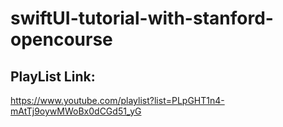 # swiftUI-tutorial-with-stanford-opencourse



## PlayList Link:

https://www.youtube.com/playlist?list=PLpGHT1n4-mAtTj9oywMWoBx0dCGd51_yG

